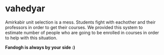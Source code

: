 # vahedyar

Amirkabir unit selection is a mess. Students fight with eachother and their professors in order to get their courses. We provided this system to estimate number of people who are going to be enrolled in courses in order to help with this situation.

**Fandogh is always by your side :)**
